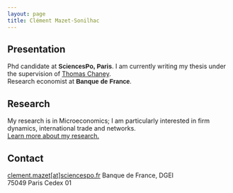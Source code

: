 ```yaml
---
layout: page
title: Clément Mazet-Sonilhac
---
```


## Presentation

Phd candidate at <span class="text-success" style="font-family:cambria, sans-serif;">**SciencesPo, Paris**</span>. I am currently writing my thesis under the supervision of [Thomas Chaney](https://sites.google.com/site/thomaschaney/).  
Research economist at <span class="text-success" style="font-family:cambria, sans-serif;">**Banque de France**</span>.
	
## Research

My research is in Microeconomics; I am particularly interested in firm dynamics, international trade and networks.  
[Learn more about my research.](/research)

## Contact

[clement.mazet[at]sciencespo.fr](mailto:clement.mazet@sciencespo.fr)
Banque de France, DGEI  
75049 Paris Cedex 01

